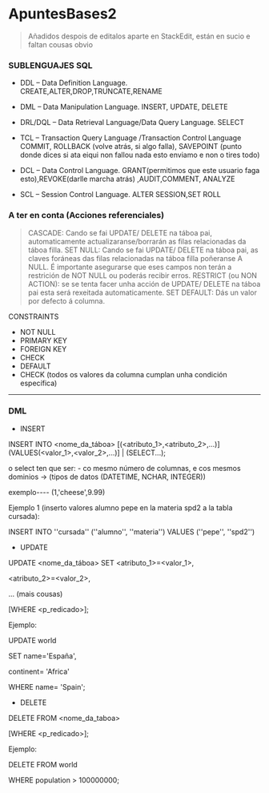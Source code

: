 # ApuntesBases2
> Añadidos despois de editalos aparte en StackEdit, están en sucio e faltan cousas obvio
### SUBLENGUAJES SQL
- DDL – Data Definition Language.
CREATE,ALTER,DROP,TRUNCATE,RENAME

- DML – Data Manipulation Language.
INSERT, UPDATE, DELETE 

- DRL/DQL – Data Retrieval Language/Data Query Language.
 SELECT

- TCL – Transaction Query Language /Transaction Control Language
COMMIT, ROLLBACK (volve atrás, si algo falla), SAVEPOINT (punto donde dices si ata eiqui non fallou nada esto enviamo e non o tires todo)

- DCL – Data Control Language.
GRANT(permitimos que este usuario faga esto),REVOKE(darlle marcha atrás) ,AUDIT,COMMENT, ANALYZE 

- SCL – Session Control Language.
ALTER SESSION,SET ROLL


### A ter en conta (Acciones referenciales)
>  CASCADE: Cando se fai  UPDATE/ DELETE na táboa pai, automaticamente actualizaranse/borrarán as filas relacionadas da táboa filla.
> SET  NULL: Cando se fai  UPDATE/ DELETE na táboa pai, as claves foráneas das filas relacionadas na táboa filla poñeranse A  NULL. É importante asegurarse que eses campos non terán a restrición de  NOT  NULL ou poderás recibir erros.
>  RESTRICT (ou NON  ACTION): se se tenta facer unha acción de  UPDATE/ DELETE na táboa pai esta será rexeitada automaticamente.
> SET  DEFAULT: Dás un valor por defecto á columna.

CONSTRAINTS
- NOT NULL
- PRIMARY KEY
- FOREIGN KEY
- CHECK
- DEFAULT
- CHECK (todos os valores da columna cumplan unha condición específica)
---
### DML
- INSERT


INSERT INTO <nome_da_táboa>
[(<atributo_1>,<atributo_2>,...)]
(VALUES(<valor_1>,<valor_2>,...)] | (SELECT...);
 
o select ten que ser: - co mesmo número de columnas, e cos mesmos dominios -> (tipos de datos (DATETIME, NCHAR, INTEGER))

exemplo---- (1,'cheese',9.99)
  
Ejemplo 1 (inserto valores alumno pepe en la materia spd2 a la tabla cursada):

INSERT INTO ''cursada'' (''alumno'', ''materia'') VALUES (''pepe'', ''spd2'')

- UPDATE

UPDATE <nome_da_táboa>
SET <atributo_1>=<valor_1>,

<atributo_2>=<valor_2>,

... (mais cousas)

[WHERE <p_redicado>];
  
Ejemplo:

UPDATE world

   SET name='España',
   
   continent= 'Africa'
   
   WHERE name= 'Spain';
   
- DELETE

DELETE FROM <nome_da_taboa>

[WHERE <p_redicado>];
  
Ejemplo:

DELETE FROM world

WHERE population > 100000000;

